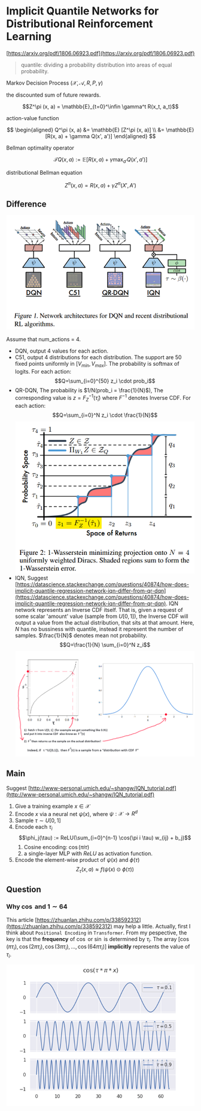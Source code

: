 # Implicit Quantile Networks for Distributional Reinforcement Learning

[https://arxiv.org/pdf/1806.06923.pdf](https://arxiv.org/pdf/1806.06923.pdf)

> quantile: dividing a probability distribution into areas of equal probability.

Markov Decision Process $(\mathcal{X}, \mathcal{A}, R, P, \gamma)$

the discounted sum of future rewards.

$$Z^\pi (x, a) = \mathbb{E}_{t=0}^\infin \gamma^t R(x_t, a_t)$$

action-value function

$$
\begin{aligned}
Q^\pi (x, a) &= \mathbb{E} [Z^\pi (x, a)] \\
&= \mathbb{E} [R(x, a) + \gamma Q(x', a')]
\end{aligned}
$$

Bellman optimality operator

$$
\mathcal{T} Q(x, a) := \mathbb{E}[R(x, a) + \gamma \max_{a'} Q(x', a')]
$$

distributional Bellman equation

$$
Z^\pi (x, a) = R(x, a) + \gamma Z^\pi (X', A')
$$

## Difference

![0](./figs/0.png)

Assume that num_actions = 4.

- DQN, output 4 values for each action.
- C51, output 4 distributions for each distribution. The support are 50 fixed points uniformly in $[V_{min}, V_{max}]$. The probability is softmax of logits. For each action:
    $$Q=\sum_{i=0}^{50} z_i \cdot prob_i$$
- QR-DQN, The probability is $1/N(prob_i = \frac{1}{N}$), The corresponding value is $z = F_Z^{-1}(\hat{\tau}_i)$ where $F^{-1}$ denotes Inverse CDF. For each action:
    $$Q=\sum_{i=0}^N z_i \cdot \frac{1}{N}$$
    ![1](./figs/1.png)
- IQN, Suggest [https://datascience.stackexchange.com/questions/40874/how-does-implicit-quantile-regression-network-iqn-differ-from-qr-dqn](https://datascience.stackexchange.com/questions/40874/how-does-implicit-quantile-regression-network-iqn-differ-from-qr-dqn). IQN network represents an Inverse CDF itself. That is, given a request of some scalar 'amount' value (sample from $U[0, 1]$), the Inverse CDF will output a value from the actual distribution, that sits at that amount. Here, $N$ has no bussiness with quantile, instead it represent the number of samples. $\frac{1}{N}$ denotes mean not probability.
    $$Q=\frac{1}{N} \sum_{i=0}^N z_i$$
    ![2](figs/2.png)

## Main

Suggest [http://www-personal.umich.edu/~shangw/IQN_tutorial.pdf](http://www-personal.umich.edu/~shangw/IQN_tutorial.pdf)

1. Give a training example $x \in \mathcal{X}$
2. Encode $x$ via a neural net $\psi(x)$, where $\psi : \mathcal{X} → R^d$
3. Sample $\tau \sim U[0, 1]$
4. Encode each $\tau_i$
   $$\phi_j(\tau) := ReLU(\sum_{i=0}^{n-1} \cos(\pi i \tau) w_{ij} + b_j)$$
   1. Cosine encoding: $\cos(\pi i \tau)$
   2. a single-layer MLP with $ReLU$ as activation function.
5. Encode the element-wise product of $\psi(x)$ and $\phi(\tau)$
    $$Z_\tau(x, a) \approx f(\psi(x) \odot\phi(\tau))$$

## Question

### Why $\cos$ and $1 \sim 64$

This article [https://zhuanlan.zhihu.com/p/338592312](https://zhuanlan.zhihu.com/p/338592312) may help a little. Actually, first I think about `Positional Encoding` in `Transformer`. From my pespective, the key is that the **frequency** of $\cos$ or $\sin$ is determined by $\tau_i$. The array $[\cos(\pi \tau_i), \cos(2\pi \tau_i), \cos(3\pi \tau_i), \ldots, \cos(64\pi \tau_i)]$ **implicitly** represents the value of $\tau_i$.

![cos](figs/cos.png)
